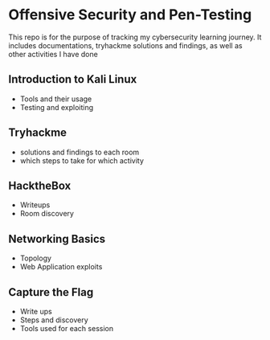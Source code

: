 # Offensive Security and Pen-Testing
This repo is for the purpose of tracking my cybersecurity learning journey. It includes documentations, tryhackme solutions and findings, as well as other activities I have done

## Introduction to Kali Linux
- Tools and their usage
- Testing and exploiting

## Tryhackme
- solutions and findings to each room
- which steps to take for which activity

## HacktheBox
- Writeups
- Room discovery

## Networking Basics
- Topology
- Web Application exploits

## Capture the Flag
- Write ups
- Steps and discovery
- Tools used for each session

